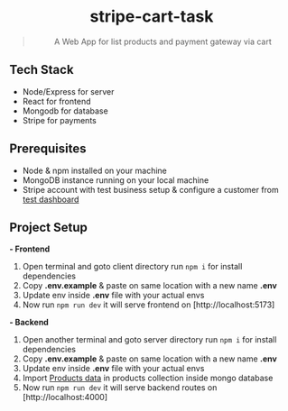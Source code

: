 <div align="center">

# stripe-cart-task

> A Web App for list products and payment gateway via cart

</div>

## Tech Stack

- Node/Express for server
- React for frontend
- Mongodb for database
- Stripe for payments

## Prerequisites

- Node & npm installed on your machine
- MongoDB instance running on your local machine
- Stripe account with test business setup & configure a customer from [test dashboard](https://dashboard.stripe.com/test/customers)

## Project Setup

**- Frontend**

1. Open terminal and goto client directory run `npm i` for install dependencies
2. Copy **.env.example** & paste on same location with a new name **.env**
3. Update env inside **.env** file with your actual envs
4. Now run `npm run dev` it will serve frontend on [http://localhost:5173]

**- Backend**

1. Open another terminal and goto server directory run `npm i` for install dependencies
2. Copy **.env.example** & paste on same location with a new name **.env**
3. Update env inside **.env** file with your actual envs
4. Import [Products data](/server/db/products.json) in products collection inside mongo database
5. Now run `npm run dev` it will serve backend routes on [http://localhost:4000]
